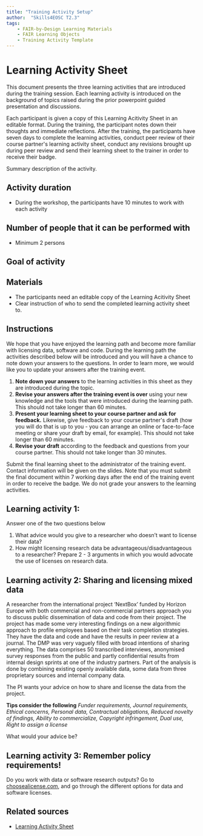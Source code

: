 ```yaml
---
title: "Training Activity Setup"
author:  "Skills4EOSC T2.3"
tags: 
    - FAIR-by-Design Learning Materials
    - FAIR Learning Objects
    - Training Activity Template
---
```


# Learning Activity Sheet
This document presents the three learning activities that are introduced during the training session. Each learning activity is introduced on the background of topics raised during the prior powerpoint guided presentation and discussions. 

Each participant is given a copy of this Learning Acitivity Sheet in an editable format. During the training, the participant notes down their thoughts and immediate reflections. After the training, the participants have seven days to complete the learning activities, conduct peer review of their course partner's learning activity sheet, conduct any revisions brought up during peer review and send their learning sheet to the trainer in order to receive their badge.

Summary description of the activity.

## Activity duration
- During the workshop, the participants have 10 minutes to work with each activity

## Number of people that it can be performed with
- Minimum 2 persons

## Goal of activity

## Materials
- The participants need an editable copy of the Learning Acitivity Sheet
- Clear instruction of who to send the completed learning activity sheet to.

## Instructions

We hope that you have enjoyed the learning path and become more familiar with licensing data, software and code.
During the learning path the activities described below will be introduced and you will have a chance to note down your answers to the questions. In order to learn more, we would like you to update your answers after the training event.

1. **Note down your answers** to the learning activities  in this sheet as they are introduced during the topic.
2. **Revise your answers after the training event is over** using your new knowledge and the tools that were introduced during the learning path. This should not take longer than 60 minutes.
3. **Present your learning sheet to your course partner and ask for feedback.** Likewise, give feedback to your course partner's draft (how you will do that is up to you - you can arrange an online or face-to-face meeting or share your draft by email, for example). This should not take longer than 60 minutes.
4. **Revise your draft** according to the feedback and questions from your course partner. This should not take longer than 30 minutes.

Submit the final learning sheet to the administrator of the training event. Contact information will be given on the slides.
Note that you must submit the final document within 7 working days after the end of the training event in order to receive the badge.
We do not grade your answers to the learning activities.

## Learning activity 1: 
Answer one of the two questions below
1.	What advice would you give to a researcher who doesn’t want to license their data?
2.	How might licensing research data be advantageous/disadvantageous to a researcher?
Prepare 2 - 3 arguments in which you would advocate the use of licenses on research data. 

## Learning activity 2: Sharing and licensing mixed data
A researcher from the international project ‘NextBox’ funded by Horizon Europe with both commercial and non-commercial partners approach you to discuss public dissemination of data and code from their project. The project has made some very interesting findings on a new algorithmic approach to profile employees based on their task completion strategies. They have the data and code and have the results in peer review at a journal. The DMP was very vaguely filled with broad intentions of sharing everything.
The data comprises 50 transcribed interviews, anonymised survey responses from the public and partly confidential results from internal design sprints at one of the industry partners. Part of the analysis is done by combining existing openly available data, some data from three proprietary sources and internal company data.

The PI wants your advice on how to share and license the data from the project.

**Tips consider the following**
*Funder requirements, Journal requirements, Ethical concerns, Personal data, Contractual obligations, Reduced novelty of findings, Ability to commercialize, Copyright infringement, Dual use, Right to assign a license*

What would your advice be?

## Learning activity 3: Remember policy requirements!
Do you work with data or software research outputs? Go to [choosealicense.com](https://choosealicense.com/), and go through the different options for data and software licenses.


## Related sources
- [Learning Activity Sheet](https://github.com/Task-4-2/Open-Licenses-data-code-and-software/blob/main/Learning%20activities_OpenLicences%20(Data%2C%20Code%2C%20Software).docx)

